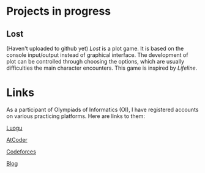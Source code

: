 # Projects in progress
## Lost
  (Haven't uploaded to github yet)
  *Lost* is a plot game. It is based on the console input/output instead of graphical interface. The development of plot can be controlled through choosing the options, which are usually difficulties the main character encounters.
  This game is inspired by *Lifeline*.

# Links
As a participant of Olympiads of Informatics (OI), I have registered accounts on various practicing platforms. Here are links to them:

[Luogu](https://www.luogu.org/space/show?uid=64757)

[AtCoder](https://atcoder.jp/users/AdUhTkJm)

[Codeforces](http://codeforces.com/profile/AdUhTkJm)

[Blog](https://www.luogu.org/blog/user64757)
